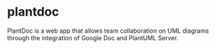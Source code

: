 # plantdoc
PlantDoc is a web app that allows team collaboration on UML diagrams through the integration of Google Doc and PlantUML Server. 
